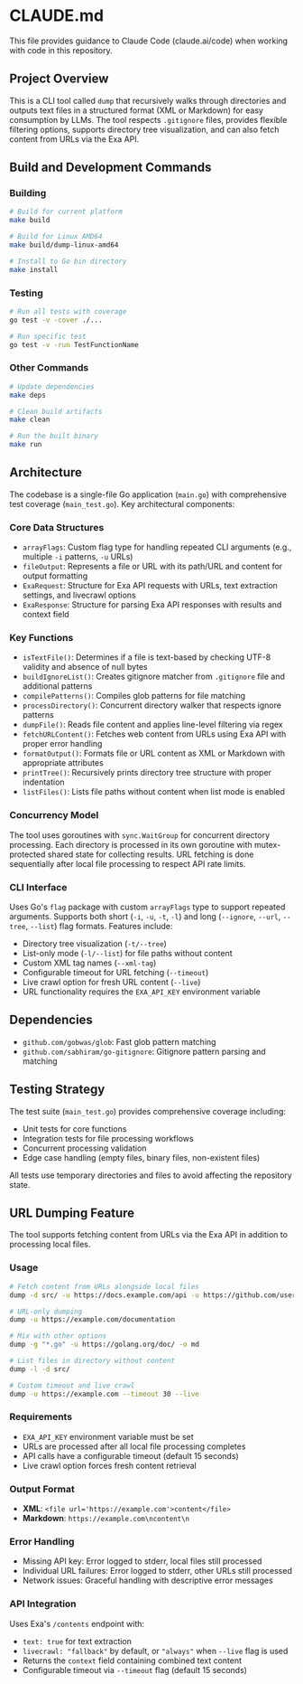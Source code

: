 # CLAUDE.md

This file provides guidance to Claude Code (claude.ai/code) when working with code in this repository.

## Project Overview

This is a CLI tool called `dump` that recursively walks through directories and outputs text files in a structured format (XML or Markdown) for easy consumption by LLMs. The tool respects `.gitignore` files, provides flexible filtering options, supports directory tree visualization, and can also fetch content from URLs via the Exa API.

## Build and Development Commands

### Building
```bash
# Build for current platform
make build

# Build for Linux AMD64
make build/dump-linux-amd64

# Install to Go bin directory
make install
```

### Testing
```bash
# Run all tests with coverage
go test -v -cover ./...

# Run specific test
go test -v -run TestFunctionName
```

### Other Commands
```bash
# Update dependencies
make deps

# Clean build artifacts
make clean

# Run the built binary
make run
```

## Architecture

The codebase is a single-file Go application (`main.go`) with comprehensive test coverage (`main_test.go`). Key architectural components:

### Core Data Structures
- `arrayFlags`: Custom flag type for handling repeated CLI arguments (e.g., multiple `-i` patterns, `-u` URLs)
- `fileOutput`: Represents a file or URL with its path/URL and content for output formatting
- `ExaRequest`: Structure for Exa API requests with URLs, text extraction settings, and livecrawl options
- `ExaResponse`: Structure for parsing Exa API responses with results and context field

### Key Functions
- `isTextFile()`: Determines if a file is text-based by checking UTF-8 validity and absence of null bytes
- `buildIgnoreList()`: Creates gitignore matcher from `.gitignore` file and additional patterns
- `compilePatterns()`: Compiles glob patterns for file matching
- `processDirectory()`: Concurrent directory walker that respects ignore patterns
- `dumpFile()`: Reads file content and applies line-level filtering via regex
- `fetchURLContent()`: Fetches web content from URLs using Exa API with proper error handling
- `formatOutput()`: Formats file or URL content as XML or Markdown with appropriate attributes
- `printTree()`: Recursively prints directory tree structure with proper indentation
- `listFiles()`: Lists file paths without content when list mode is enabled

### Concurrency Model
The tool uses goroutines with `sync.WaitGroup` for concurrent directory processing. Each directory is processed in its own goroutine with mutex-protected shared state for collecting results. URL fetching is done sequentially after local file processing to respect API rate limits.

### CLI Interface
Uses Go's `flag` package with custom `arrayFlags` type to support repeated arguments. Supports both short (`-i`, `-u`, `-t`, `-l`) and long (`--ignore`, `--url`, `--tree`, `--list`) flag formats. Features include:
- Directory tree visualization (`-t/--tree`)
- List-only mode (`-l/--list`) for file paths without content
- Custom XML tag names (`--xml-tag`)
- Configurable timeout for URL fetching (`--timeout`)
- Live crawl option for fresh URL content (`--live`)
- URL functionality requires the `EXA_API_KEY` environment variable

## Dependencies

- `github.com/gobwas/glob`: Fast glob pattern matching
- `github.com/sabhiram/go-gitignore`: Gitignore pattern parsing and matching

## Testing Strategy

The test suite (`main_test.go`) provides comprehensive coverage including:
- Unit tests for core functions
- Integration tests for file processing workflows
- Concurrent processing validation
- Edge case handling (empty files, binary files, non-existent files)

All tests use temporary directories and files to avoid affecting the repository state.

## URL Dumping Feature

The tool supports fetching content from URLs via the Exa API in addition to processing local files.

### Usage
```bash
# Fetch content from URLs alongside local files
dump -d src/ -u https://docs.example.com/api -u https://github.com/user/repo

# URL-only dumping
dump -u https://example.com/documentation

# Mix with other options
dump -g "*.go" -u https://golang.org/doc/ -o md

# List files in directory without content
dump -l -d src/

# Custom timeout and live crawl
dump -u https://example.com --timeout 30 --live
```

### Requirements
- `EXA_API_KEY` environment variable must be set
- URLs are processed after all local file processing completes
- API calls have a configurable timeout (default 15 seconds)
- Live crawl option forces fresh content retrieval

### Output Format
- **XML**: `<file url='https://example.com'>content</file>`
- **Markdown**: ````https://example.com\ncontent\n````

### Error Handling
- Missing API key: Error logged to stderr, local files still processed
- Individual URL failures: Error logged to stderr, other URLs still processed
- Network issues: Graceful handling with descriptive error messages

### API Integration
Uses Exa's `/contents` endpoint with:
- `text: true` for text extraction
- `livecrawl: "fallback"` by default, or `"always"` when `--live` flag is used
- Returns the `context` field containing combined text content
- Configurable timeout via `--timeout` flag (default 15 seconds)
